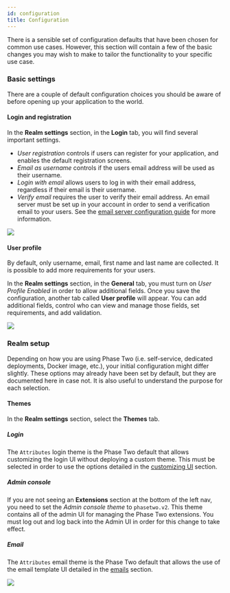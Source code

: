 ```yaml
---
id: configuration
title: Configuration
---
```


There is a sensible set of configuration defaults that have been chosen for common use cases. However, this section will contain a few of the basic changes you may wish to make to tailor the functionality to your specific use case.

### Basic settings

There are a couple of default configuration choices you should be aware of before opening up your application to the world.

#### Login and registration

In the **Realm settings** section, in the **Login** tab, you will find several important settings.

- _User registration_ controls if users can register for your application, and enables the default registration screens.
- _Email as username_ controls if the users email address will be used as their username.
- _Login with email_ allows users to log in with their email address, regardless if their email is their username.
- _Verify email_ requires the user to verify their email address. An email server must be set up in your account in order to send a verification email to your users. See the [email server configuration guide](/docs/getting-started/email#server-configuration) for more information.

![](/docs/getting-started-configuration-settings.png)

#### User profile

By default, only username, email, first name and last name are collected. It is possible to add more requirements for your users.

In the **Realm settings** section, in the **General** tab, you must turn on _User Profile Enabled_ in order to allow additional fields. Once you save the configuration, another tab called **User profile** will appear. You can add additional fields, control who can view and manage those fields, set requirements, and add validation.

![](/docs/getting-started-configuration-user-profile.png)

### Realm setup

Depending on how you are using Phase Two (i.e. self-service, dedicated deployments, Docker image, etc.), your initial configuration might differ slightly. These options may already have been set by default, but they are documented here in case not. It is also useful to understand the purpose for each selection.

#### Themes

In the **Realm settings** section, select the **Themes** tab.

##### Login

The `Attributes` login theme is the Phase Two default that allows customizing the login UI without deploying a custom theme. This must be selected in order to use the options detailed in the [customizing UI](../customizing-ui) section.

##### Admin console

If you are not seeing an **Extensions** section at the bottom of the left nav, you need to set the _Admin console theme_ to `phasetwo.v2`. This theme contains all of the admin UI for managing the Phase Two extensions. You must log out and log back into the Admin UI in order for this change to take effect.

##### Email

The `Attributes` email theme is the Phase Two default that allows the use of the email template UI detailed in the [emails](../email#content-templates) section.

![](/docs/getting-started-configuration-themes.png)

